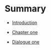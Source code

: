 # Summary

* [Introduction](README.md)

* [Chapter one](chapter-one/word-list.md)  

* [Dialogue one](chapter-one/dialogue-one.md)

